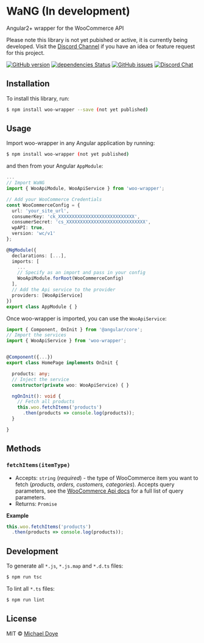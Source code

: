 # WaNG (In development)
Angular2+ wrapper for the WooCommerce API

Please note this library is not yet pubished or active, it is currently being developed. Visit the [Discord Channel](https://discord.gg/xyUdZKh) if you have an idea or feature request for this project.

[![GitHub version](https://badge.fury.io/gh/michaeldoye%2FWaNG.svg)](https://badge.fury.io/gh/michaeldoye%2FWaNG)
[![dependencies Status](https://david-dm.org/michaeldoye/WaNG/status.svg)](https://david-dm.org/michaeldoye/WaNG)
[![GitHub issues](https://img.shields.io/github/issues/michaeldoye/WaNG.svg)](https://github.com/michaeldoye/woo-wrapper/WaNG)
[![Discord Chat](https://img.shields.io/badge/Discord-Chat-blue.svg)](https://discord.gg/xyUdZKh)

## Installation

To install this library, run:

```bash
$ npm install woo-wrapper --save (not yet published)
```

## Usage

Import woo-wrapper in any Angular application by running:

```bash
$ npm install woo-wrapper (not yet published)
```

and then from your Angular `AppModule`:

```typescript
...
// Import WaNG
import { WooApiModule, WooApiService } from 'woo-wrapper';

// Add your WooCommerce Credentials
const WooCommerceConfig = {
  url: 'your_site_url',
  consumerKey: 'ck_XXXXXXXXXXXXXXXXXXXXXXXXXXXX',
  consumerSecret: 'cs_XXXXXXXXXXXXXXXXXXXXXXXXXXXXX',
  wpAPI: true,
  version: 'wc/v1'
};

@NgModule({
  declarations: [...],
  imports: [
    ...
    // Specify as an import and pass in your config
    WooApiModule.forRoot(WooCommerceConfig)
  ],
  // Add the Api service to the provider
  providers: [WooApiService]
})
export class AppModule { }
```

Once woo-wrapper is imported, you can use the `WooApiService`:

```typescript
import { Component, OnInit } from '@angular/core';
// Import the services
import { WooApiService } from 'woo-wrapper';


@Component({...})
export class HomePage implements OnInit { 

  products: any;
  // Inject the service
  constructor(private woo: WooApiService) { }

  ngOnInit(): void {
    // Fetch all products
    this.woo.fetchItems('products')
      .then(products => console.log(products));
  }

}

```

## Methods


### `fetchItems(itemType)`

- Accepts: `string` (_required_) - the type of WooCommerce item you want to fetch (_products, orders, customers, categories_). Accepts query parameters, see the [WooCommerce Api docs](https://woocommerce.github.io/woocommerce-rest-api-docs) for a full list of query parameters.
- Returns: `Promise`

**Example**

```typescript
this.woo.fetchItems('products')
  .then(products => console.log(products));
```


## Development

To generate all `*.js`, `*.js.map` and `*.d.ts` files:

```bash
$ npm run tsc
```

To lint all `*.ts` files:

```bash
$ npm run lint
```

## License

MIT © [Michael Doye](mailto:michaeldoye[@]gmail.com)

